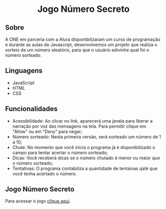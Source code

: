 <h1 align="center"> Jogo Número Secreto </h1>


## Sobre
A ONE em parceria com a Alura disponibilizaram um curso de programação e durante as aulas de Javascript, desenvolvemos um projeto que realiza o sorteio de um número aleatório, para que o usuário adivinhe qual foi o número sorteado. 


## Linguagens 

- JavaScript
- HTML
- CSS


## Funcionalidades

- Acessibilidade: Ao clicar no link, aparecerá uma janela para liberar a narração por voz das mensagens na tela. Para permitir clique em "Allow" ou em "Deny" para negar;
- Número sorteado: Nesta primeira versão, será sorteado um número de 1 a 10;
- Chute: No momento que você inicia o programa já é disponibilizado o campo para tentar acertar o número sorteado;
- Dicas: Você receberá dicas se o número chutado é menor ou maior que o número sorteado;
- Tentativas: O programa contabiliza a quantidade de tentaivas qaté que você tenha acertado o número.
  


## Jogo Número Secreto


Para acessar o jogo [clique aqui](https://jogo-one-khaki.vercel.app/).
